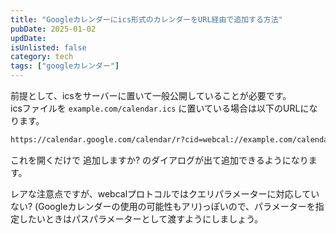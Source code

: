 ```yaml
---
title: "Googleカレンダーにics形式のカレンダーをURL経由で追加する方法"
pubDate: 2025-01-02
updDate: 
isUnlisted: false
category: tech
tags: ["googleカレンダー"]
---
```


前提として、icsをサーバーに置いて一般公開していることが必要です。  
icsファイルを `example.com/calendar.ics` に置いている場合は以下のURLになります。  

```txt
https://calendar.google.com/calendar/r?cid=webcal://example.com/calendar.ics
```

これを開くだけで 追加しますか? のダイアログが出て追加できるようになります。  

レアな注意点ですが、webcalプロトコルではクエリパラメーターに対応していない? (Googleカレンダーの使用の可能性もアリ)っぽいので、パラメーターを指定したいときはパスパラメーターとして渡すようにしましょう。  
